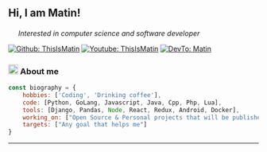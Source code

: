 <h2> Hi, I am Matin!</h2>

<p><em><img src="https://raw.githubusercontent.com/ThisIsMatin/ThisIsMatin/main/assets/anim3.gif" width="16"> Interested in computer science and software developer </p></em>

[![Github: ThisIsMatin](https://img.shields.io/badge/ThisIsMatin-black?style=flat-square&logo=github&logoColor=white&link=https://www.github.com/ThisIsMatin/)](https://www.github.com/ThisIsMatin/)
[![Youtube: ThisIsMatin](https://img.shields.io/badge/ThisIsMatin-black?style=flat-square&logo=youtube&logoColor=white&link=https://youtube.com/c/ThisIsMatin)](https://youtube.com/c/ThisIsMatin)
[![DevTo: Matin](https://img.shields.io/badge/Matin-black?style=flat-square&logo=Dev.to&logoColor=white&link=https://www.dev.to/matin/)](https://www.dev.to/matin/)

### <img src="https://raw.githubusercontent.com/ThisIsMatin/ThisIsMatin/main/assets/anim1.gif" width="20"> About me

```javascript
const biography = {
    hobbies: ['Coding', 'Drinking coffee'],
    code: [Python, GoLang, Javascript, Java, Cpp, Php, Lua],
    tools: [Django, Pandas, Node, React, Redux, Android, Docker],
    working_on: ["Open Source & Personal projects that will be published soon :)"],
    targets: ["Any goal that helps me"]
}
```
---
